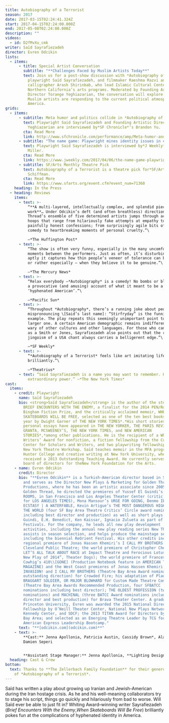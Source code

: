 ```yaml
---
title: Autobiography of a Terrorist
season: 2017
date: 2017-03-15T02:24:41.324Z
start: 2017-04-15T02:24:00.000Z
end: 2017-05-08T02:24:00.000Z
description: ""
videos:
  - id: D2fMvXu_cmk
writer: Saïd Sayrafiezadeh
director: Evren Odcikin
lists:
  - items:
      - title: Special Artist Conversation
        subtitle: "**Challenges Faced by Muslim Artists Today**"
        text: Join us for a post-show discussion with *Autobiography of a Terrorist*
          playwright Saïd Sayrafiezadeh, and filmmaker Raeshma Razvi and
          calligrapher Arash Shirinbab, who lead Islamic Cultural Center of
          Northern California’s arts programs. Moderated by Founding Artistic
          Director Torange Yeghiazarian, the conversation will explore how
          Muslim artists are responding to the current political atmosphere in
          America.
grids:
  - items:
      - subtitle: Meta humor and politics collide in *Autobiography of a Terrorist*
        text: Playwright Said Sayrafiezadeh and Founding Artistic Director Torange
          Yeghiazarian are interviewed by*SF Chronicle*‘s Brandon Yu.
        cta: Read More
        link: http://www.sfchronicle.com/performance/amp/Meta-humor-and-politics-collide-in-11073528.php
      - subtitle: "The name game: Playwright mines identity issues in comic *Terrorist*"
        text: Playwright Said Sayrafiezadeh is interviewed by*J Weekly*‘s Robert Nagler
          Miller.
        cta: Read More
        link: https://www.jweekly.com/2017/04/06/the-name-game-playwright-mines-identity-issues-in-comic-terrorist/
      - subtitle: SF/Arts Monthly Theatre Pick
        text: Autobiography of a Terrorist is a theatre pick for*SF/Arts Monthly*‘s Jean
          Schiffman.
        cta: Read More
        link: https://www.sfarts.org/event.cfm?event_num=71360
    heading: In the Press
  - heading: Reviews
    items:
      - text: >-
          “**A multi-layered, intellectually complex, and splendid piece of
          work**… Under Odcikin’s deft (and often breathless) direction, Golden
          Thread’s ensemble of five determined artists jumps through acting
          hoops that range from hilariously fake attempts at empathy to
          painfully honest confessions; from surprisingly agile bits of physical
          comedy to heartbreaking moments of personal cruelty.”\

          —*The Huffington Post*
      - text: >-
          “The show is often very funny, especially in the many uncomfortable
          moments between the performers. Just as often, it’s disturbing in how
          aptly it captures how thin people’s veneer of tolerance can be, even —
          or rather especially — when they believe it to be genuine.”\

          —*The Mercury News*
      - text: >-
          “Relax everybody —*Autobiography* is a comedy! No bombs or blood. Just
          a provocative (and amusing) account of what it meant to be a
          ‘hyphenated American’.”\

          —*Pacific Sun*
      - text: >-
          “Throughout *Autobiography*, there’s a running joke about people
          mispronouncing \[Said’s last name]: “Stirfryday” is the funniest
          example. The play repeats this seemingly unimportant point to make a
          larger one. A certain American demographic remains indifferent and
          wary of other cultures and other languages. For those who can’t pass
          as a Smith or Jones, Sayrafiezadeh also points out that the rah-rah
          jingoism of a USA chant always carries a belligerent edge.”\

          —*SF Weekly*
      - text: >-
          “*Autobiography of a Terrorist* feels like art imitating life —
          brilliantly.”\

          —*Theatrius*
      - text: “Saïd Sayrafiezadeh is a name you may want to remember. He writes with
          extraordinary power.” —*The New York Times*
cast:
  items:
    - credit: Playwright
      name: Saïd Sayrafiezadeh
      bio: <strong>Saïd Sayrafiezadeh</strong> is the author of the story collection,
        BRIEF ENCOUNTERS WITH THE ENEMY, a finalist for the 2014 PEN/Robert W.
        Bingham Fiction Prize, and the critically acclaimed memoir, WHEN
        SKATEBOARDS WILL BE FREE, selected as one of the ten best books of the
        year by Dwight Garner of THE NEW YORK TIMES*.*His short stories and
        personal essays have appeared in THE NEW YORKER, THE PARIS REVIEW,
        GRANTA, MCSWEENEY’S, THE NEW YORK TIMES, and NEW AMERICAN
        STORIES*,*among other publications. He is the recipient of a Whiting
        Writers’ Award for nonfiction, a fiction fellowship from the Cullman
        Center for Scholars and Writers, and two playwriting fellowships from
        New York Theatre Workshop. Saïd teaches memoir in the MFA program at
        Hunter College and creative writing at New York University, where he
        received a 2013 Outstanding Teaching Award. He currently serves on the
        board of directors for theNew York Foundation for the Arts.
    - name: Evren Odcikin
      credit: Director
      bio: "**Evren Odcikin** is a Turkish-American director based in San Francisco
        and serves as the Director New Plays & Marketing for Golden Thread
        Productions, where he has been an artistic associate since 2005. For
        Golden Thread, he directed the premieres of Yussef El Guindi’s LANGUAGE
        ROOMS, in San Francisco and Los Angeles Theater Center (critic’s pick
        for LOS ANGELES TIMES), Mona Mansour’s URGE FOR GOING, Denmo Ibrahim’s
        ECSTASY | A WATERFABLE, Kevin Artigue’s THE MOST DANGEROUS HIGHWAY IN
        THE WORLD (four SF Bay Area Theatre Critics’ Circle award nominations,
        including best director and production) as well as short plays by El
        Guindi, E.H. Benedict, Ken Kaissar, Ignacio Zulueta as part of ReOrient
        Festivals. For the company, he leads all new play development
        activities, including the annual new play reading series New Threads,
        assists in season selection, and helps produce the mainstage season
        including the biennial ReOrient Festival. His other credits include the
        regional premiere of Jonas Hassen Khemiri’s I CALL MY BROTHERS at
        Cleveland Public Theatre; the world premiere of Christopher Chen’s MUTT:
        LET’S ALL TALK ABOUT RACE at Impact Theatre and Ferocious Lotus (“Top
        New Play of 2014”, Theater Dogs); the world premiere of Frances Ya-Chu
        Cowhig’s 410\\[GONE] (Production Notebook feature in AMERICAN THEATRE
        MAGAZINE) and the West Coast premieres of Jonas Hassen Khemiri’s
        INVASION! and I CALL MY BROTHERS (Theatre Bay Area Award nomination for
        outstanding direction) for Crowded Fire; his adaptation of Plautus’s THE
        BRAGGART SOLDIER, OR MAJOR BLOWHARD for Custom Made Theatre Company
        (Theatre Bay Area Awards Recommended Production, four SFBATCC
        nominations including best director); THE OLDEST PROFESSION (two BATCC
        nominations) and MACHINAL (three BATCC Award nominations including best
        director and best production) for Brava Theater Center. A graduate of
        Princeton University, Evren was awarded the 2015 National Director’s
        Fellowship by O’Neill Theater Center, National New Plays Network, the
        Kennedy Center, and SDCF; the 2013 TITAN Award for Directors by Theatre
        Bay Area; and selected as an Emerging Theatre Leader by TCG for their
        American Express Leadership Bootcamp."
      text: "**[odcikin.com](odcikin.com)**"
    - text: >-
        **Cast:** Jenna Apollonia, Patricia Austin, Cassidy Brown*, Alan Coyne,
        Damien Seperi


        **Assistant Stage Manager:** Jenna Apollonia, **Lighting Designer:** Cassie Barnes, **Costume Designer:** Miyuki Bierlein, **Magic Consultant:** Christian Cagigal, **Technical Director:** Beckett Finn, **Sound Designer:** Sara Huddleston, **Stage Manager:** Benjamin Shiu*, **Producer:** Torange Yeghiazarian
  heading: Cast & Crew
bottom:
  text: Thanks to **The Zellerbach Family Foundation** for their generous support
    of *Autobiography of a Terrorist*.
---
```

Saïd has written a play about growing up Iranian and Jewish-American during the Iran hostage crisis. As he and his well-meaning collaborators try to stage his script, things go quickly and hilariously from bad to worse. Will Saïd ever be able to just fit in? Whiting Award–winning writer Sayrafiezadeh (*Brief Encounters With the Enemy*,*When Skateboards Will Be Free*) brilliantly pokes fun at the complications of hyphenated identity in America.